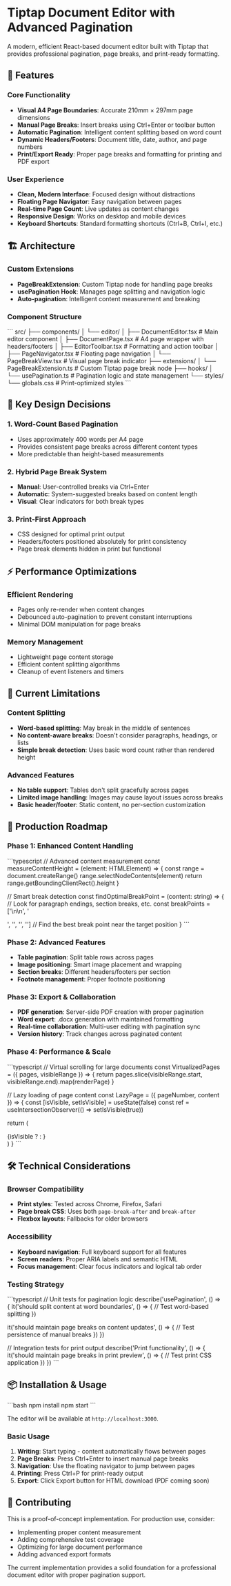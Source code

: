 # Tiptap Document Editor with Advanced Pagination

A modern, efficient React-based document editor built with Tiptap that provides professional pagination, page breaks, and print-ready formatting.

## 🚀 Features

### Core Functionality
- **Visual A4 Page Boundaries**: Accurate 210mm × 297mm page dimensions
- **Manual Page Breaks**: Insert breaks using Ctrl+Enter or toolbar button
- **Automatic Pagination**: Intelligent content splitting based on word count
- **Dynamic Headers/Footers**: Document title, date, author, and page numbers
- **Print/Export Ready**: Proper page breaks and formatting for printing and PDF export

### User Experience
- **Clean, Modern Interface**: Focused design without distractions
- **Floating Page Navigator**: Easy navigation between pages
- **Real-time Page Count**: Live updates as content changes
- **Responsive Design**: Works on desktop and mobile devices
- **Keyboard Shortcuts**: Standard formatting shortcuts (Ctrl+B, Ctrl+I, etc.)

## 🏗️ Architecture

### Custom Extensions
- **PageBreakExtension**: Custom Tiptap node for handling page breaks
- **usePagination Hook**: Manages page splitting and navigation logic
- **Auto-pagination**: Intelligent content measurement and breaking

### Component Structure
\`\`\`
src/
├── components/
│   └── editor/
│       ├── DocumentEditor.tsx      # Main editor component
│       ├── DocumentPage.tsx        # A4 page wrapper with headers/footers
│       ├── EditorToolbar.tsx       # Formatting and action toolbar
│       ├── PageNavigator.tsx       # Floating page navigation
│       └── PageBreakView.tsx       # Visual page break indicator
├── extensions/
│   └── PageBreakExtension.ts       # Custom Tiptap page break node
├── hooks/
│   └── usePagination.ts           # Pagination logic and state management
└── styles/
    └── globals.css                # Print-optimized styles
\`\`\`

## 🎯 Key Design Decisions

### 1. Word-Count Based Pagination
- Uses approximately 400 words per A4 page
- Provides consistent page breaks across different content types
- More predictable than height-based measurements

### 2. Hybrid Page Break System
- **Manual**: User-controlled breaks via Ctrl+Enter
- **Automatic**: System-suggested breaks based on content length
- **Visual**: Clear indicators for both break types

### 3. Print-First Approach
- CSS designed for optimal print output
- Headers/footers positioned absolutely for print consistency
- Page break elements hidden in print but functional

## ⚡ Performance Optimizations

### Efficient Rendering
- Pages only re-render when content changes
- Debounced auto-pagination to prevent constant interruptions
- Minimal DOM manipulation for page breaks

### Memory Management
- Lightweight page content storage
- Efficient content splitting algorithms
- Cleanup of event listeners and timers

## 🚧 Current Limitations

### Content Splitting
- **Word-based splitting**: May break in the middle of sentences
- **No content-aware breaks**: Doesn't consider paragraphs, headings, or lists
- **Simple break detection**: Uses basic word count rather than rendered height

### Advanced Features
- **No table support**: Tables don't split gracefully across pages
- **Limited image handling**: Images may cause layout issues across breaks
- **Basic header/footer**: Static content, no per-section customization

## 🚀 Production Roadmap

### Phase 1: Enhanced Content Handling
\`\`\`typescript
// Advanced content measurement
const measureContentHeight = (element: HTMLElement) => {
  const range = document.createRange()
  range.selectNodeContents(element)
  return range.getBoundingClientRect().height
}

// Smart break detection
const findOptimalBreakPoint = (content: string) => {
  // Look for paragraph endings, section breaks, etc.
  const breakPoints = ['\n\n', '</p>', '</h1>', '</h2>', '</h3>']
  // Find the best break point near the target position
}
\`\`\`

### Phase 2: Advanced Features
- **Table pagination**: Split table rows across pages
- **Image positioning**: Smart image placement and wrapping
- **Section breaks**: Different headers/footers per section
- **Footnote management**: Proper footnote positioning

### Phase 3: Export & Collaboration
- **PDF generation**: Server-side PDF creation with proper pagination
- **Word export**: .docx generation with maintained formatting
- **Real-time collaboration**: Multi-user editing with pagination sync
- **Version history**: Track changes across paginated content

### Phase 4: Performance & Scale
\`\`\`typescript
// Virtual scrolling for large documents
const VirtualizedPages = ({ pages, visibleRange }) => {
  return pages.slice(visibleRange.start, visibleRange.end).map(renderPage)
}

// Lazy loading of page content
const LazyPage = ({ pageNumber, content }) => {
  const [isVisible, setIsVisible] = useState(false)
  const ref = useIntersectionObserver(() => setIsVisible(true))
  
  return (
    <div ref={ref}>
      {isVisible ? <PageContent content={content} /> : <PageSkeleton />}
    </div>
  )
}
\`\`\`

## 🛠️ Technical Considerations

### Browser Compatibility
- **Print styles**: Tested across Chrome, Firefox, Safari
- **Page break CSS**: Uses both `page-break-after` and `break-after`
- **Flexbox layouts**: Fallbacks for older browsers

### Accessibility
- **Keyboard navigation**: Full keyboard support for all features
- **Screen readers**: Proper ARIA labels and semantic HTML
- **Focus management**: Clear focus indicators and logical tab order

### Testing Strategy
\`\`\`typescript
// Unit tests for pagination logic
describe('usePagination', () => {
  it('should split content at word boundaries', () => {
    // Test word-based splitting
  })
  
  it('should maintain page breaks on content updates', () => {
    // Test persistence of manual breaks
  })
})

// Integration tests for print output
describe('Print functionality', () => {
  it('should maintain page breaks in print preview', () => {
    // Test print CSS application
  })
})
\`\`\`

## 📦 Installation & Usage

\`\`\`bash
npm install
npm start
\`\`\`

The editor will be available at `http://localhost:3000`.

### Basic Usage
1. **Writing**: Start typing - content automatically flows between pages
2. **Page Breaks**: Press Ctrl+Enter to insert manual page breaks
3. **Navigation**: Use the floating navigator to jump between pages
4. **Printing**: Press Ctrl+P for print-ready output
5. **Export**: Click Export button for HTML download (PDF coming soon)

## 🤝 Contributing

This is a proof-of-concept implementation. For production use, consider:
- Implementing proper content measurement
- Adding comprehensive test coverage
- Optimizing for large document performance
- Adding advanced export formats

The current implementation provides a solid foundation for a professional document editor with proper pagination support.
